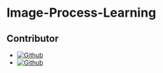 # Image-Process-Learning
 
 
 
 
## Contributor

- [![Github](https://img.shields.io/github/followers/BearKS?label=BearKS&style=social)](https://github.com/BearKS)
- [![Github](https://img.shields.io/github/followers/arbruzaz?label=arbruzaz&style=social)](https://github.com/arbruzaz)
